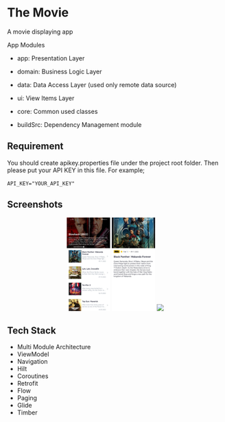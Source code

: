 # The Movie
A movie displaying app  

App Modules
* app: Presentation Layer

* domain: Business Logic Layer

* data: Data Access Layer (used only remote data source)

* ui: View Items Layer

* core: Common used classes

* buildSrc: Dependency Management module


## Requirement
You should create apikey.properties file under the project root folder. Then please put your API KEY in this file. For example;
```
API_KEY="YOUR_API_KEY"
```
## Screenshots
<p align="center">
<img src="/preview/homepage.jpeg" width="20%"/>
<img src="/preview/detailpage.jpeg" width="20%"/>
<img src="/preview/preview_video.gif" width="20%"/>
</p>


## Tech Stack

* Multi Module Architecture
* ViewModel
* Navigation
* Hilt
* Coroutines
* Retrofit
* Flow
* Paging
* Glide
* Timber

